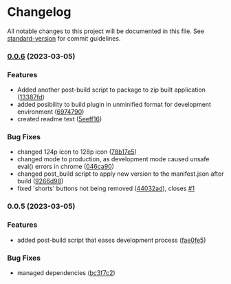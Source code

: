 # Changelog

All notable changes to this project will be documented in this file. See [standard-version](https://github.com/conventional-changelog/standard-version) for commit guidelines.

### [0.0.6](https://github.com/bukomp/remove-shorts-plugin/compare/v0.0.5...v0.0.6) (2023-03-05)


### Features

* Added another post-build script to package to zip built application ([13387fd](https://github.com/bukomp/remove-shorts-plugin/commit/13387fdf538e3401df96a863f2813956bde0484c))
* added posibility to build plugin in unminified format for development environment ([6974790](https://github.com/bukomp/remove-shorts-plugin/commit/6974790fedcacecb13c35997eb1e75c8908d8473))
* created readme text ([5eeff16](https://github.com/bukomp/remove-shorts-plugin/commit/5eeff16ff95c1b9a38dc8fd0887f31452e7456ad))


### Bug Fixes

* changed 124p icon to 128p icon ([78b17e5](https://github.com/bukomp/remove-shorts-plugin/commit/78b17e5f18096719f4b606c46145b4b59133c2e7))
* changed mode to production, as development mode caused unsafe eval() errors in chrome ([046ca90](https://github.com/bukomp/remove-shorts-plugin/commit/046ca904286ad397046ae8bdfcbbaf5f8368d338))
* changed post_build script to apply new version to the manifest.json after build ([9266d98](https://github.com/bukomp/remove-shorts-plugin/commit/9266d98b3d154932f4d2a41d65d58d3ab44e9b31))
* fixed 'shorts' buttons not being removed ([44032ad](https://github.com/bukomp/remove-shorts-plugin/commit/44032adfd2633fd99a896f9f6adda7bd4196c453)), closes [#1](https://github.com/bukomp/remove-shorts-plugin/issues/1)

### 0.0.5 (2023-03-05)


### Features

* added post-build script that eases development process ([fae0fe5](https://github.com/bukomp/remove-shorts-plugin/commit/fae0fe5156c9e241b7a5c9a6328adfca29f8e9ce))


### Bug Fixes

* managed dependencies ([bc3f7c2](https://github.com/bukomp/remove-shorts-plugin/commit/bc3f7c2c50ee67150d562985f4e92d3622740eed))
